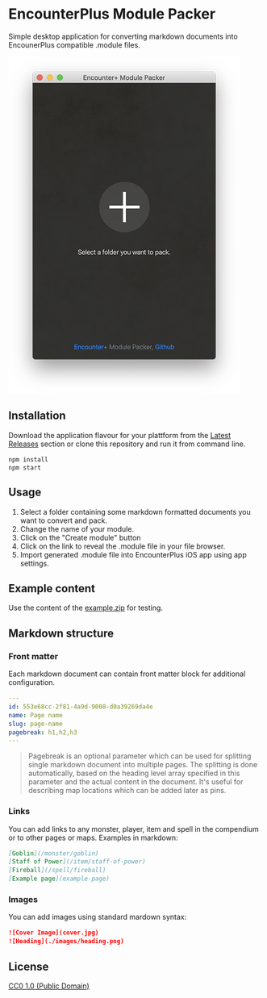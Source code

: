 # EncounterPlus Module Packer

Simple desktop application for converting markdown documents into EncounerPlus compatible .module files.

![screenshot](screenshot.png)

## Installation

Download the application flavour for your plattform from the [Latest Releases](https://github.com/encounterplus/module-packer/releases/tag/v0.9.0) section or clone this repository and run it from command line.

```
npm install
npm start
```

## Usage

1. Select a folder containing some markdown formatted documents you want to convert and pack. 
2. Change the name of your module.
3. Click on the "Create module" button
4. Click on the link to reveal the .module file in your file browser.
5. Import generated .module file into EncounterPlus iOS app using app settings.

## Example content

Use the content of the [example.zip](example.zip) for testing.

## Markdown structure

### Front matter

Each markdown document can contain front matter block for additional configuration.

```yaml
---
id: 553e68cc-2f81-4a9d-9008-d0a39269da4e
name: Page name
slug: page-name
pagebreak: h1,h2,h3
---
```

> Pagebreak is an optional parameter which can be used for splitting single markdown document into multiple pages. The splitting is done automatically, based on the heading level array specified in this parameter and the actual content in the document. It's useful for describing map locations which can be added later as pins.

### Links

You can add links to any monster, player, item and spell in the compendium or to other pages or maps. Examples in markdown:

```md
[Goblin](/monster/goblin)
[Staff of Power](/item/staff-of-power)
[Fireball](/spell/fireball)
[Example page](example-page)
```

### Images

You can add images using standard mardown syntax:

```md
![Cover Image](cover.jpg)
![Heading](./images/heading.png)
```

## License

[CC0 1.0 (Public Domain)](LICENSE.md)
